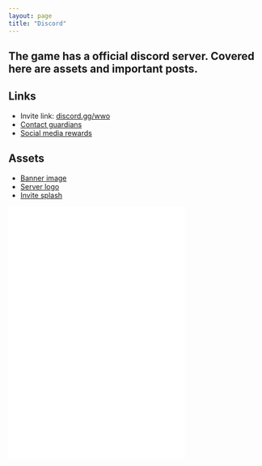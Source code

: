 ```yaml
---
layout: page
title: "Discord"
---
```

## The game has a official discord server. Covered here are assets and important posts.

## Links
+ Invite link: [discord.gg/wwo](https://discord.gg/wwo)
+ [Contact guardians](./discord/guardians)
+ [Social media rewards](./discord/social_media)

## Assets
+ [Banner image](https://cdn.discordapp.com/banners/414179354814185498/da42ca9daf4d4d06a5714b73cebbc2ae.jpg?size=2048)
+ [Server logo](https://cdn.discordapp.com/icons/414179354814185498/a_78a78524c37620bcea00234d35c6da23.gif)
+ [Invite splash](https://cdn.discordapp.com/splashes/414179354814185498/3db8bed63b06d7bda1834319e474a1aa.jpg?size=2048)

<iframe width="350" height="500" scrolling="no" frameborder="0" id="1702243100" name="1702243100" allowtransparency="true" class="igm" src="//mj89sp3sau2k7lj1eg3k40hkeppguj6j-a-sites-opensocial.googleusercontent.com/gadgets/ifr?url=http://www.gstatic.com/sites-gadgets/iframe/iframe.xml&amp;container=enterprise&amp;view=default&amp;lang=de&amp;country=ALL&amp;sanitize=0&amp;v=3c520322a3fbdb9b&amp;libs=core&amp;parent=https://sites.google.com/site/wwoutility/home/social-media#up_scroll=auto&amp;up_iframeURL=https://canary.discordapp.com/widget?id%3D414179354814185498%26theme%3Ddark&amp;st=e%3DAIHE3cDHgKSxyB7Xt0qbIjyx8RCBYoR1CFNUkQFSgIk%252Boy8yzRBH1iEyNgxXlqjsmTRG2cDkfysyGceVY9kY3gezzovHrNFVXSIaW%252B0C52NYo8O%252BVTFzAhrIzc22P4jnqMjRvb4mEo2M%26c%3Denterprise&amp;rpctoken=8380850927330291906"></iframe>